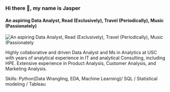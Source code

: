 ### Hi there 👋, my name is Jasper
#### An aspiring Data Analyst, Read (Exclusively), Travel (Periodically), Music (Passionately)
![An aspiring Data Analyst, Read (Exclusively), Travel (Periodically), Music (Passionately](https://camo.githubusercontent.com/010fb325cf85fb9a6e2e97387f070bb96ccc7b0164819c8695e6f558bb69b38e/68747470733a2f2f63646e2e6170702e636f6d70656e6469756d2e636f6d2f75706c6f6164732f757365722f61376330383666372d396164622d346432632d393066612d6532363137376166383331372f63326465613866372d386332362d343464652d616535662d3564633031393438356338632f496d6167652f36303639316462633965376465373339306239336561353238343137373435392f646174615f616e616c79746963735f62616e6e65722e706e67)

Highly collaborative and driven Data Analyst and Ms in Analytics at USC with years of analytical experience in IT and analytical Consulting, including HPE. Extensive experience in Product Analysis, Customer Analysis, and Marketing Analysis.

Skills: Python(Data Wrangling, EDA, Machine Learning)/ SQL / Statistical modeling / Tableau



